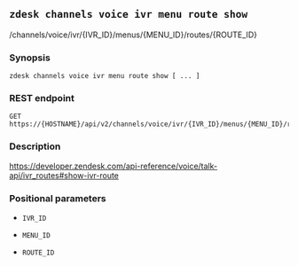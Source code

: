 ## `zdesk channels voice ivr menu route show`

/channels/voice/ivr/{IVR_ID}/menus/{MENU_ID}/routes/{ROUTE_ID}

### Synopsis

    zdesk channels voice ivr menu route show [ ... ]

### REST endpoint

    GET https://{HOSTNAME}/api/v2/channels/voice/ivr/{IVR_ID}/menus/{MENU_ID}/routes/{ROUTE_ID}

### Description

https://developer.zendesk.com/api-reference/voice/talk-api/ivr_routes#show-ivr-route

### Positional parameters

* `IVR_ID`

* `MENU_ID`

* `ROUTE_ID`

